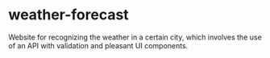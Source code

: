 # weather-forecast
Website for recognizing the weather in a certain city, which involves the use of an API with validation and pleasant UI components.
